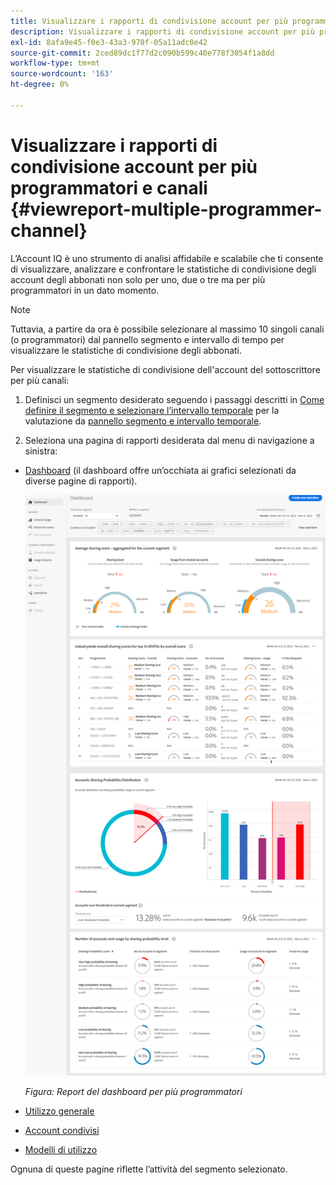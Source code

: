 ```yaml
---
title: Visualizzare i rapporti di condivisione account per più programmatori e canali
description: Visualizzare i rapporti di condivisione account per più programmatori e canali
exl-id: 8afa9e45-f0e3-43a3-970f-05a11adc0e42
source-git-commit: 2ced89dc1f77d2c090b599c40e778f3054f1a8dd
workflow-type: tm+mt
source-wordcount: '163'
ht-degree: 0%

---
```


# Visualizzare i rapporti di condivisione account per più programmatori e canali {#viewreport-multiple-programmer-channel}

L’Account IQ è uno strumento di analisi affidabile e scalabile che ti consente di visualizzare, analizzare e confrontare le statistiche di condivisione degli account degli abbonati non solo per uno, due o tre ma per più programmatori in un dato momento.

>[!NOTE]
>
>Tuttavia, a partire da ora è possibile selezionare al massimo 10 singoli canali (o programmatori) dal pannello segmento e intervallo di tempo per visualizzare le statistiche di condivisione degli abbonati.

Per visualizzare le statistiche di condivisione dell&#39;account del sottoscrittore per più canali:

1. Definisci un segmento desiderato seguendo i passaggi descritti in [Come definire il segmento e selezionare l’intervallo temporale](/help/accountiq/howto-select-segment-timeframe.md) per la valutazione da [pannello segmento e intervallo temporale](/help/accountiq/segments-timeframe.md).

1. Seleziona una pagina di rapporti desiderata dal menu di navigazione a sinistra:

* [Dashboard](/help/accountiq/dashboard.md) (il dashboard offre un’occhiata ai grafici selezionati da diverse pagine di rapporti).

  ![](assets/mult-prog-dashboard.png)

  *Figura: Report del dashboard per più programmatori*

* [Utilizzo generale](/help/accountiq/general-usage-reports.md)

* [Account condivisi](/help/accountiq/shared-acc-reports.md)

* [Modelli di utilizzo](/help/accountiq/usage-patterns.md)

Ognuna di queste pagine riflette l’attività del segmento selezionato.
